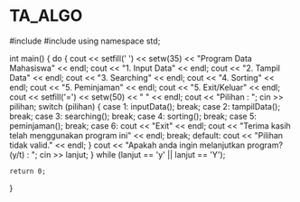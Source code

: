 # TA_ALGO
#include <iostream>
#include <fstream>
using namespace std;





int main() {
    do {
        cout << setfill(' ') << setw(35) << "Program Data Mahasiswa" << endl;
    cout << "1. Input Data" << endl;
    cout << "2. Tampil Data" << endl;
    cout << "3. Searching" << endl;
    cout << "4. Sorting" << endl;
    cout << "5. Peminjaman" << endl;
    cout << "5. Exit/Keluar" << endl;
    cout << setfill('=') << setw(50) << " " << endl;
    cout << "Pilihan : ";
    cin >> pilihan;
        switch (pilihan) {
            case 1:
                inputData();
                break;
            case 2:
                tampilData();
                break;
            case 3:
                searching();
                break;
            case 4:
                sorting();
                break;
            case 5:
                peminjaman();
                break;
            case 6:
                cout << "Exit" << endl;
                cout << "Terima kasih telah menggunakan program ini" << endl;
                break;
            default:
                cout << "Pilihan tidak valid." << endl;
        }
        cout << "Apakah anda ingin melanjutkan program? (y/t) : ";
        cin >> lanjut;
    } while (lanjut == 'y' || lanjut == 'Y');

    return 0;
}
 
